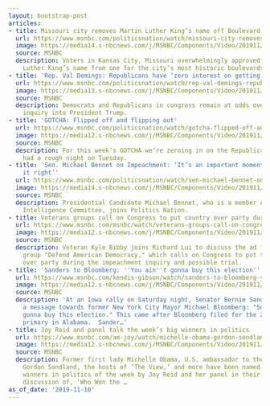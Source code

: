 ```yaml
---
layout: bootstrap-post
articles:
- title: Missouri city removes Martin Luther King’s name off Boulevard sign
  url: https://www.msnbc.com/politicsnation/watch/missouri-city-removes-martin-luther-king-s-name-off-boulevard-sign-73248325901
  image: https://media14.s-nbcnews.com/j/MSNBC/Components/Video/201911/n_sharp_missouri_11102019_1920x1080.nbcnews-fp-1200-630.jpg
  source: MSNBC
  description: Voters in Kansas City, Missouri overwhelmingly approved removing Martin
    Luther King’s name from one for the city’s most historic boulevards.
- title: 'Rep. Val Demings: Republicans have ‘zero interest on getting to the truth’'
  url: https://www.msnbc.com/politicsnation/watch/rep-val-demings-republicans-have-zero-interest-on-getting-to-the-truth-73249349549
  image: https://media13.s-nbcnews.com/j/MSNBC/Components/Video/201911/n_sharp_demings_11102019_1920x1080.nbcnews-fp-1200-630.jpg
  source: MSNBC
  description: Democrats and Republicans in congress remain at odds over the impeachment
    inquiry into President Trump.
- title: 'GOTCHA: Flipped off and flipping out'
  url: https://www.msnbc.com/politicsnation/watch/gotcha-flipped-off-and-flipping-out-73247813842
  image: https://media12.s-nbcnews.com/j/MSNBC/Components/Video/201911/n_sharp_gotcha_11102019_1920x1080.nbcnews-fp-1200-630.jpg
  source: MSNBC
  description: For this week’s GOTCHA we’re zeroing in on the Republican party, who
    had a rough night on Tuesday.
- title: 'Sen. Michael Bennet on Impeachment: ‘It’s an important moment… we must get
    it right’'
  url: https://www.msnbc.com/politicsnation/watch/sen-michael-bennet-on-impeachment-it-s-an-important-moment-we-must-get-it-right-73247301967
  image: https://media14.s-nbcnews.com/j/MSNBC/Components/Video/201911/n_sharp_bennet_11102019_1920x1080.nbcnews-fp-1200-630.jpg
  source: MSNBC
  description: Presidential Candidate Michael Bennet, who is a member of the Senate
    Intelligence Committee, joins Politics Nation.
- title: Veterans groups call on Congress to put country over party during impeachment
  url: https://www.msnbc.com/msnbc/watch/veterans-groups-call-on-congress-to-put-country-over-party-during-impeachment-73247301902
  image: https://media12.s-nbcnews.com/j/MSNBC/Components/Video/201911/n_lui_vetsimpeach_191110_1920x1080.nbcnews-fp-1200-630.jpg
  source: MSNBC
  description: Veteran Kyle Bibby joins Richard Lui to discuss the ad from veterans
    group "Defend American Democracy," which calls on Congress to put their country
    over party during the impeachment inquiry and possible trial.
- title: 'Sanders to Bloomberg: ''You ain''t gonna buy this election'''
  url: https://www.msnbc.com/kendis-gibson/watch/sanders-to-bloomberg-you-ain-t-gonna-buy-this-election-73248837590
  image: https://media12.s-nbcnews.com/j/MSNBC/Components/Video/201911/n_gibson_berniebloomberg_191110_1920x1080.nbcnews-fp-1200-630.jpg
  source: MSNBC
  description: 'At an Iowa rally on Saturday night, Senator Bernie Sanders directed
    a message towards former New York City Mayor Michael Bloomberg: "Sorry, you ain''t
    gonna buy this election." This came after Bloomberg filed for the 2020 Democratic
    primary in Alabama.  Sander…'
- title: Joy Reid and panel talk the week’s big winners in politics
  url: https://www.msnbc.com/am-joy/watch/michelle-obama-gordon-sondland-among-week-s-winners-in-politics-73246789899
  image: https://media12.s-nbcnews.com/j/MSNBC/Components/Video/201911/n_joy_wontheweek_191110_1920x1080.nbcnews-fp-1200-630.jpg
  source: MSNBC
  description: Former first lady Michelle Obama, U.S. ambassador to the European Union
    Gordon Sondland, the hosts of ‘The View,’ and more have been named the biggest
    winners in politics of the week by Joy Reid and her panel in their effervescent
    discussion of, ‘Who Won the …
as_of_date: '2019-11-10'
---
```



